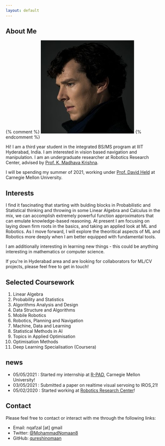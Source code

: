 ```yaml
---
layout: default
---
```


## About Me

{% comment %}  <img class="profile-picture" src="sherlock.jpg">
{% endcomment %}

Hi! I am a third year student in the integrated BS/MS program at IIIT Hyderabad, India. I am interested in vision based navigation and manipulation. I am an undergraduate researcher at Robotics Research Center, advised by [Prof. K. Madhava Krishna](https://scholar.google.co.in/citations?user=QDuPGHwAAAAJ&hl=en).

I will be spending my summer of 2021, working under [Prof. David Held](https://www.ri.cmu.edu/ri-faculty/david-held/) at Carnegie Mellon University.

## Interests

I find it fascinating that starting with bulding blocks in Probabilistic and Statistical thinking and throwing in some Linear Algebra and Calculus in the mix, we can accomplish extremely powerful function approximators that can emulate knowledge-based reasoning. At present I am focusing on laying down firm roots in the basics, and taking an applied look at ML and Robotics. As I move forward, I will explore the theoritical aspects of ML and Robotics more deeply when I am better equipped with fundamental tools.

I am additionally interesting in learning new things - this could be anything interesting in mathematics or computer science.

If you're in Hyderabad area and are looking for collaborators for ML/CV projects, please feel free to get in touch!


## Selected Coursework

1. Linear Algebra
2. Probability and Statistics
3. Algorithms Analysis and Design
4. Data Structure and Algorithms
5. Mobile Robotics
6. Robotics, Planning and Navigation
7. Machine, Data and Learning
9. Statistical Methods in AI
10. Topics in Applied Optimisation
11. Optimisation Methods
12. Deep Learning Specialisation (Coursera)

## news
* 05/05/2021 : Started my internship at [R-PAD](https://r-pad.github.io), Carnegie Mellon University!
* 03/05/2021 : Submitted a paper on realtime visual servoing to IROS,21!
* 05/02/2020 : Started working at [Robotics Research Center](https://robotics.iiit.ac.in)!

## Contact
Please feel free to contact or interact with me through the following links:

* Email: nqafzal [at] gmail
* Twitter: [@MohammadNomaan8](https://twitter.com/MohammadNomaan8)
* GitHub: [qureshinomaan](github.com/qureshinomaan)
